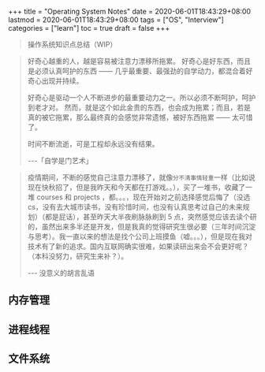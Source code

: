 +++
title = "Operating System Notes"
date = 2020-06-01T18:43:29+08:00
lastmod = 2020-06-01T18:43:29+08:00
tags = ["OS", "Interview"]
categories = ["learn"]
toc = true
draft = false
+++

> 操作系统知识点总结（WIP）

<!--more-->

> 好奇心越重的人，越是容易被注意力漂移所拖累。
> 好奇心是好东西，而且是必须认真呵护的东西 —— 几乎最重要、最强劲的自学动力，都混合着好奇心出现并持续。
>
> 好奇心是驱动一个人不断进步的最重要动力之一。所以必须不断呵护，呵护到老才对。
> 然而，就是这个如此金贵的东西，也会成为拖累；而且，若是真的被它拖累，那么最终真的会感觉非常遗憾，被好东西拖累 —— 太可惜了。
>
> 时间不断流逝，可是工程却永远没有结果。
>
> -\-\-「自学是门艺术」

> 疫情期间，不断的感觉自己注意力漂移了，就像`分不清事情轻重`一样（比如说现在快秋招了，但是我昨天和今天都在打游戏。。），买了一堆书，收藏了一堆 courses 和 projects ，都。。。，现在开始对之前选择感觉后悔了（没选 cs，没有去大城市读书，没有珍惜时间，也没有认真思考过自己的未来规划）（都是屁话），甚至昨天大半夜刷脉脉刷到 5 点，突然感觉应该去读个研的，虽然出来多半还是开发，但是我真的觉得研究生很必要（三年时间沉淀与思考）。我一直以来的想法是找个公司上班摸鱼（嘘。。。），但是现在我对技术有了新的追求。国内互联网确实很难，如果读研出来会不会更好呢？（本科没努力，研究生来补？）。
>
> -\-\- 没意义的胡言乱语

## 内存管理

## 进程线程

## 文件系统

